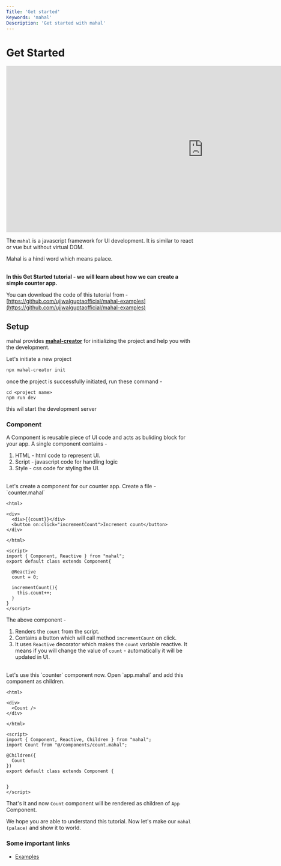 ```yaml
---
Title: 'Get started'
Keywords: 'mahal'
Description: 'Get started with mahal'
---
```


# Get Started

<iframe width="1048" height="443" src="https://www.youtube.com/embed/6S9iMpv57Bg?list=PLdsO1qVTxvBVCBkNR-stLZGhEtCRfJQhh" title="Mahal.js Introduction" frameborder="0" allow="accelerometer; autoplay; clipboard-write; encrypted-media; gyroscope; picture-in-picture" allowfullscreen></iframe>

The `mahal` is a javascript framework for UI development. It is similar to react or vue but without virtual DOM. 

<div class="highlight">
Mahal is a hindi word which means palace.
</div>
<br>


**In this Get Started tutorial - we will learn about how we can create a simple counter app.**

You can download the code of this tutorial from - [https://github.com/ujjwalguptaofficial/mahal-examples](https://github.com/ujjwalguptaofficial/mahal-examples)

## Setup

mahal provides [**mahal-creator**](https://github.com/ujjwalguptaofficial/mahal-creator) for initializing the project and help you with the development.

Let's initiate a new project

```bash
npx mahal-creator init
```

once the project is successfully initiated, run these command -

```
cd <project name>
npm run dev
```

this wil start the development server 

### Component

A Component is reusable piece of UI code and acts as buliding block for your app. A single component contains - 

1. HTML - html code to represent UI.
2. Script - javascript code for handling logic
3. Style - css code for styling the UI.

<br>
Let's create a component for our counter app. Create a file - `counter.mahal`

```
<html>

<div>
  <div>{{count}}</div>
  <button on:click="incrementCount">Increment count</button>
</div>

</html>

<script>
import { Component, Reactive } from "mahal";
export default class extends Component{

  @Reactive
  count = 0;

  incrementCount(){
    this.count++;
  }
}
</script>

```

The above component - 

1. Renders the `count` from the script.
2. Contains a button which will call method `incrementCount` on click.
3. It uses `Reactive` decorator which makes the `count` variable reactive. It means if you will change the value of `count` - automatically it will be updated in UI.

<br>
Let's use this `counter` component now. Open `app.mahal` and add this component as children.

```
<html>

<div>
  <Count />
</div>

</html>

<script>
import { Component, Reactive, Children } from "mahal";
import Count from "@/components/count.mahal";

@Children({
  Count
})
export default class extends Component {

   
}
</script>
```

That's it and now `Count` component will be rendered as children of `App` Component.


We hope you are able to understand this tutorial. Now let's make our `mahal (palace)` and show it to world. 

### Some important links

- [Examples](https://github.com/ujjwalguptaofficial/mahal-examples)
